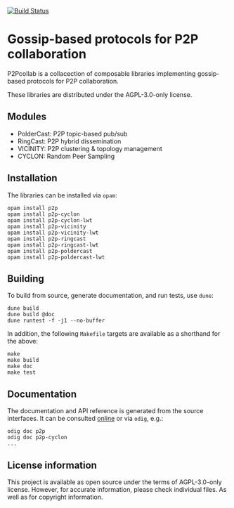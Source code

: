 [![Build Status](https://travis-ci.org/p2pcollab/ocaml-p2p.svg?branch=master)](https://travis-ci.org/p2pcollab/ocaml-p2p)

# Gossip-based protocols for P2P collaboration

P2Pcollab is a collacection of composable libraries
implementing gossip-based protocols for P2P collaboration.

These libraries are distributed under the AGPL-3.0-only license.

## Modules

- PolderCast: P2P topic-based pub/sub
- RingCast: P2P hybrid dissemination
- VICINITY: P2P clustering & topology management
- CYCLON: Random Peer Sampling

## Installation

The libraries can be installed via `opam`:

    opam install p2p
    opam install p2p-cyclon
    opam install p2p-cyclon-lwt
    opam install p2p-vicinity
    opam install p2p-vicinity-lwt
    opam install p2p-ringcast
    opam install p2p-ringcast-lwt
    opam install p2p-poldercast
    opam install p2p-poldercast-lwt

## Building

To build from source, generate documentation, and run tests, use `dune`:

    dune build
    dune build @doc
    dune runtest -f -j1 --no-buffer

In addition, the following `Makefile` targets are available
 as a shorthand for the above:

    make
    make build
    make doc
    make test

## Documentation

The documentation and API reference is generated from the source interfaces.
It can be consulted [online][doc] or via `odig`, e.g.:

    odig doc p2p
    odig doc p2p-cyclon
    ...

[doc]: https://p2pcollab.net/doc/ocaml/


## License information

This project is available as open source under the terms of AGPL-3.0-only license. However, for accurate information, please check individual files. As well as for copyright information. 

